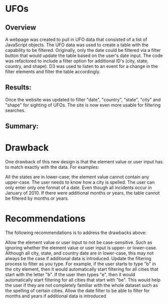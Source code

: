 # UFOs

## Overview

A webpage was created to pull in UFO data that consisted of a list of JavaScript objects. The UFO data was used to create a table with the capability to be filtered. Originally, only the date could be filtered via a filter button that would update the table based on the user's date input. The code was refactored to include a filter option for additional ID's (city, state, country, and shape). D3 was used to listen to an event for a change in the filter elements and filter the table accordingly.


## Results:
Once the website was updated to filter "date", "country", "state", "city" and "shape" for sighting of UFOs. The site is now even more usable for filtering searches.


## Summary:


# Drawback

One drawback of this new design is that the element value or user input has to match exactly with the data. For examples:

All the states are in lower-case; the element value cannot contain any upper-case.
The user needs to know how a city is spelled.
The user can only enter only one format of a date. Even though all incidents occur in January of 2010. If there were additional months or years, the table cannot be filtered by months or years.

# Recommendations


The following recommendations is to address the drawbacks above:

Allow the element value or user input to not be case-sensitive. Such as ignoring whether the element value or user input is upper- or lower-case. Although all city, state, and country date are in lower-case, this may not always be the case if additional data is introduced.
Update the filtering process to filter as you type. For example, if the user starts to type "b" in the city element, then it would automatically start filtering for all cities that start with the letter "b". If the user then types "e", then it would automatically start filtering for all cities that start with "be". This would help the user if they are not completely familiar with the whole dataset such as the spelling of certain cities.
Allow the date filter to be able to filter for months and years if additional data is introduced
